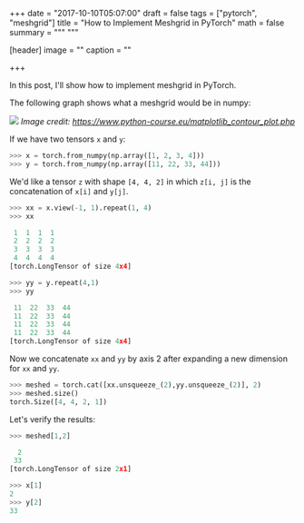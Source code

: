 +++
date = "2017-10-10T05:07:00"
draft = false
tags = ["pytorch", "meshgrid"]
title = "How to Implement Meshgrid in PyTorch"
math = false
summary = """ """

[header]
image = ""
caption = ""

+++

In this post, I'll show how to implement meshgrid in PyTorch. 

The following graph shows what a meshgrid would be in numpy:

![](https://www.python-course.eu/images/creating_a_meshgrid.png)
*Image credit: https://www.python-course.eu/matplotlib_contour_plot.php*

If we have two tensors `x` and `y`:

```python
>>> x = torch.from_numpy(np.array([1, 2, 3, 4]))
>>> y = torch.from_numpy(np.array([11, 22, 33, 44]))
```

We'd like a tensor `z` with shape `[4, 4, 2]` in which `z[i, j]` is the concatenation of `x[i]` and `y[j]`.

```python
>>> xx = x.view(-1, 1).repeat(1, 4)
>>> xx

 1  1  1  1
 2  2  2  2
 3  3  3  3
 4  4  4  4
[torch.LongTensor of size 4x4]

>>> yy = y.repeat(4,1)
>>> yy

 11  22  33  44
 11  22  33  44
 11  22  33  44
 11  22  33  44
[torch.LongTensor of size 4x4]
```

Now we concatenate `xx` and `yy` by axis 2 after expanding a new dimension for `xx` and `yy`.

```python
>>> meshed = torch.cat([xx.unsqueeze_(2),yy.unsqueeze_(2)], 2)
>>> meshed.size()
torch.Size([4, 4, 2, 1])
```

Let's verify the results:

```python
>>> meshed[1,2]

  2
 33
[torch.LongTensor of size 2x1]

>>> x[1]
2
>>> y[2]
33
```

